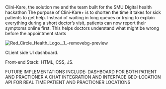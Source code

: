 Clini-Kare, the solution me and the team built for the SMU Digital health hackathon
The purpose of Clini-Kare+ is to shorten the time it takes for sick patients to get help. Instead of waiting in long queues or trying to explain everything during a short doctor’s visit, patients can now report their symptoms online first. This helps doctors understand what might be wrong before the appointment starts

![Red_Circle_Health_Logo__1_-removebg-preview](https://github.com/user-attachments/assets/1705904c-66dc-48d6-aa7e-77a02f7d721e)

CLient side UI dashboard.

Front-end Stack:
HTML, CSS, JS. 

FUTURE IMPLEMENTATIONS INCLUDE:
DASHBOARD FOR BOTH PATIENT AND PRACTIONER
A CHAT INTEGRATION AND INTERFACE
GEO-LOCATION API FOR REAL TIME PATIENT AND PRACTIONER LOCATIONS

